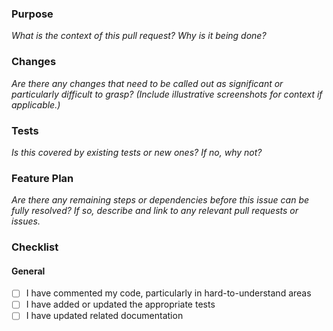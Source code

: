 <!--- This repository only accepts pull requests related to open issues, please link the open issue in description below. See https://help.github.com/articles/closing-issues-using-keywords/ to learn about automation. 
For example - Close #123: Description goes here. -->
### Purpose
*What is the context of this pull request? Why is it being done?*

### Changes
*Are there any changes that need to be called out as significant or particularly difficult to grasp? (Include illustrative screenshots for context if applicable.)*

### Tests
*Is this covered by existing tests or new ones? If no, why not?*

### Feature Plan
*Are there any remaining steps or dependencies before this issue can be fully resolved? If so, describe and link to any relevant pull requests or issues.*

### Checklist

#### General
- [ ] I have commented my code, particularly in hard-to-understand areas	
- [ ] I have added or updated the appropriate tests	
- [ ] I have updated related documentation
